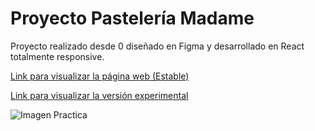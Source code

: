 # Proyecto Pastelería Madame

Proyecto realizado desde 0 diseñado en Figma y desarrollado en React totalmente responsive.

[Link para visualizar la página web (Estable)](https://pasteleria-madame.vercel.app/)

[Link para visualizar la versión experimental](https://pasteleria-madame-git-experimental-deijux.vercel.app/)

![Imagen Practica](https://res.cloudinary.com/dh3ixolct/image/upload/v1689869082/others/oddysjmhpxxizt0flbne.webp)
